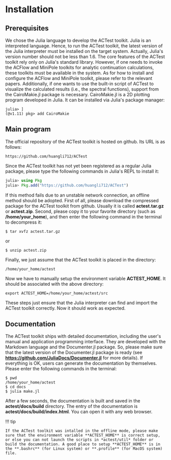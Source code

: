 # Installation

## Prerequisites

We chose the Julia language to develop the ACTest toolkit. Julia is an interpreted language. Hence, to run the ACTest toolkit, the latest version of the Julia interpreter must be installed on the target system. Actually, Julia's version number should not be less than 1.6. The core features of the ACTest toolkit rely only on Julia's standard library. However, if one needs to invoke the ACFlow and MiniPole toolkits for analytic continuation calculations, these toolkits must be available in the system. As for how to install and configure the ACFlow and MiniPole toolkit, please refer to the relevant papers. Additionally, if one wants to use the built-in script of ACTest to visualize the calculated results (i.e., the spectral functions), support from the CairoMakie.jl package is necessary. CairoMakie.jl is a 2D plotting program developed in Julia. It can be installed via Julia's package manager:

```shell
julia> ]
(@v1.11) pkg> add CairoMakie
```

## Main program

The official repository of the ACTest toolkit is hosted on github. Its URL is as follows:

```text
https://github.com/huangli712/ACTest
```

Since the ACTest toolkit has not yet been registered as a regular Julia package, please type the following commands in Julia's REPL to install it:

```julia
julia> using Pkg
julia> Pkg.add("https://github.com/huangli712/ACTest")
```

If this method fails due to an unstable network connection, an offline method should be adopted. First of all, please download the compressed package for the ACTest toolkit from github. Usually it is called **actest.tar.gz** or **actest.zip**. Second, please copy it to your favorite directory (such as **/home/your\_home**), and then enter the following command in the terminal to decompress it:

```shell
$ tar xvfz actest.tar.gz
```

or

```shell
$ unzip actest.zip
```

Finally, we just assume that the ACTest toolkit is placed in the directory:

```text
/home/your_home/actest
```

Now we have to manually setup the environment variable **ACTEST_HOME**. It should be associated with the above directory:

```shell
export ACTEST_HOME=/home/your_home/actest/src
```

These steps just ensure that the Julia interpreter can find and import the ACTest toolkit correctly. Now it should work as expected.

## Documentation

The ACTest toolkit ships with detailed documentation, including the user's manual and application programming interface. They are developed with the Markdown language and the Documenter.jl package. So, please make sure that the latest version of the Documenter.jl package is ready (see **https://github.com/JuliaDocs/Documenter.jl** for more details). If everything is OK, users can generate the documentation by themselves. Please enter the following commands in the terminal:

```shell
$ pwd
/home/your_home/actest
$ cd docs
$ julia make.jl
```

After a few seconds, the documentation is built and saved in the **actest/docs/build** directory. The entry of the documentation is **actest/docs/build/index.html**. You can open it with any web browser.

!!! tip

    If the ACTest toolkit was intalled in the offline mode, please make sure that the environment variable **ACTEST_HOME** is correct setup, or else you can not launch the scripts in *actest/util* folder or build the documentation. A good place to setup **ACTEST_HOME** is in the **.bashrc** (for Linux system) or **.profile** (for MacOS system) file.
